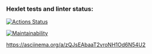 

### Hexlet tests and linter status:
[![Actions Status](https://github.com/Konstantin-GIT/java-project-61/workflows/hexlet-check/badge.svg)](https://github.com/Konstantin-GIT/java-project-61/actions)

[![Maintainability](https://api.codeclimate.com/v1/badges/40b901158b904c6d7a1f/maintainability)](https://codeclimate.com/github/Konstantin-GIT/java-project-61/maintainability)

https://asciinema.org/a/zQJsEAbaaT2vroNH1Od6N54U2